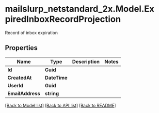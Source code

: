 # mailslurp_netstandard_2x.Model.ExpiredInboxRecordProjection
Record of inbox expiration

## Properties

Name | Type | Description | Notes
------------ | ------------- | ------------- | -------------
**Id** | **Guid** |  | 
**CreatedAt** | **DateTime** |  | 
**UserId** | **Guid** |  | 
**EmailAddress** | **string** |  | 

[[Back to Model list]](../README#documentation-for-models) [[Back to API list]](../README#documentation-for-api-endpoints) [[Back to README]](../README)

